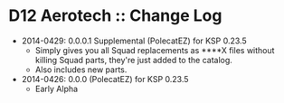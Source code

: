 # D12 Aerotech :: Change Log

* 2014-0429: 0.0.0.1 Supplemental (PolecatEZ) for KSP 0.23.5
	+ Simply gives you all Squad replacements as ****X files without killing Squad parts, they're just added to the catalog.
	+ Also includes new parts.
* 2014-0426: 0.0.0 (PolecatEZ) for KSP 0.23.5
	+ Early Alpha
